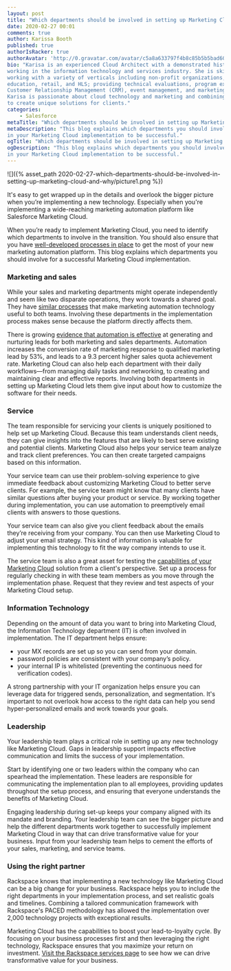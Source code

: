 ```yaml
---
layout: post
title: "Which departments should be involved in setting up Marketing Cloud and why"
date: 2020-02-27 00:01
comments: true
author: Karissa Booth
published: true
authorIsRacker: true
authorAvatar: 'http://0.gravatar.com/avatar/c5a8a633797f4b8c85b5b5bad605cd18'
bio: "Karisa is an experienced Cloud Architect with a demonstrated history of
working in the information technology and services industry. She is skilled in
working with a variety of verticals including non-profit organizations, higher
education, retail, and HLS; providing technical evaluations, program execution,
Customer Relationship Management (CRM), event management, and marketing/tech.
Karisa is passionate about cloud technology and marketing and combining these
to create unique solutions for clients."
categories:
    - Salesforce
metaTitle: "Which departments should be involved in setting up Marketing Cloud and why"
metaDescription: "This blog explains which departments you should involve
in your Marketing Cloud implementation to be successful."
ogTitle: "Which departments should be involved in setting up Marketing Cloud and why"
ogDescription: "This blog explains which departments you should involve
in your Marketing Cloud implementation to be successful."
---
```


![]({% asset_path 2020-02-27-which-departments-should-be-involved-in-setting-up-marketing-cloud-and-why/picture1.png %})

<!--more-->
It's easy to get wrapped up in the details and overlook the bigger picture when you’re implementing a new technology.
Especially when you're implementing a wide-reaching marketing automation platform like Salesforce
Marketing Cloud.

When you’re ready to implement Marketing Cloud, you need to identify which departments to involve in the
transition. You should also ensure that you have [well-developed processes in place](https://blog.rackspace.com/4-key-processes-need-capitalize-marketing-automation)
to get the most of your new marketing automation platform. This blog explains which departments you should involve
for a successful Marketing Cloud implementation.

### Marketing and sales

While your sales and marketing departments might operate independently and seem like two disparate operations,
they work towards a shared goal. They have [similar processes](https://blog.rackspace.com/marketing-automation-bridge-marketing-sales) that make marketing automation technology
useful to both teams. Involving these departments in the implementation process makes sense
because the platform directly affects them.

There is growing [evidence that automation is effective](https://www.salesforce.com/blog/2013/08/marketing-automation-sales-or-marketing-tool.html)
at generating and nurturing leads for both marketing and sales departments. Automation increases the conversion rate of marketing response to qualified
marketing lead by 53%, and leads to a 9.3 percent higher sales quota achievement rate.
Marketing Cloud can also help each department with their daily workflows&mdash;from managing daily tasks and networking,
to creating and maintaining clear and effective reports. Involving both departments in setting up Marketing Cloud lets them
give input about how to customize the software for their needs.

### Service

The team responsible for servicing your clients is uniquely positioned to help set up Marketing Cloud. Because this team
understands client needs, they can give insights into the features that are likely to best serve
existing and potential clients. Marketing Cloud also helps your service team analyze and track client preferences. You can then
create targeted campaigns based on this information.

Your service team can use their problem-solving experience to give immediate feedback about customizing
Marketing Cloud to better serve clients. For example, the service team might know that many clients have similar questions
after buying your product or service. By working together during implementation,
you can use automation to preemptively email clients with answers to those questions.

Your service team can also give you client feedback about the emails they’re receiving from your company. You can then use Marketing Cloud to
adjust your email strategy. This kind of information is valuable for implementing this technology to fit the way
company intends to use it.

The service team is also a great asset for testing the [capabilities of your Marketing Cloud](https://blog.rackspace.com/similarities-differences-salesforce-marketing-cloud-pardot)
solution from a client's perspective. Set up a process for regularly checking in with these team members as you move through the implementation phase. Request that they review and test aspects
of your Marketing Cloud setup.

### Information Technology

Depending on the amount of data you want to bring into Marketing Cloud, the Information Technology department (IT) is often involved in implementation.
The IT department helps ensure:

- your MX records are set up so you can send from your domain.
- password policies are consistent with your company’s policy.
- your internal IP is whitelisted (preventing the continuous need for verification codes).

A strong partnership with your IT organization helps ensure you can leverage data for triggered sends, personalization, and segmentation.
It's important to not overlook how access to the right data can help you send hyper-personalized emails and work towards your goals.

### Leadership

Your leadership team plays a critical role in setting up any new technology like Marketing Cloud.
Gaps in leadership support impacts effective communication and limits the success of your implementation.

Start by identifying one or two leaders within the company who can spearhead the implementation. These leaders are responsible for
communicating the implementation plan to all employees, providing updates throughout the setup process, and ensuring that everyone understands
the benefits of Marketing Cloud.

Engaging leadership during set-up keeps your company aligned with its mandate and branding. Your leadership team can
see the bigger picture and help the different departments work together to successfully implement Marketing Cloud in way that can
drive transformative value for your business. Input from your leadership team helps to cement the efforts of your sales, marketing, and service teams.

### Using the right partner

Rackspace knows that implementing a new technology like Marketing Cloud can be a big change for your business. Rackspace helps you to
include the right departments in your implementation process, and set realistic goals and timelines. Combining a tailored communication framework with Rackspace's PACED
methodology has allowed the implementation over 2,000 technology projects with exceptional results.

Marketing Cloud has the capabilities to boost your lead-to-loyalty cycle. By focusing on your business processes first and then leveraging the right technology,
Rackspace ensures that you maximize your return on investment. [Visit the Rackspace services page](https://www.rackspace.com/salesforce)
to see how we can drive transformative value for your business.



